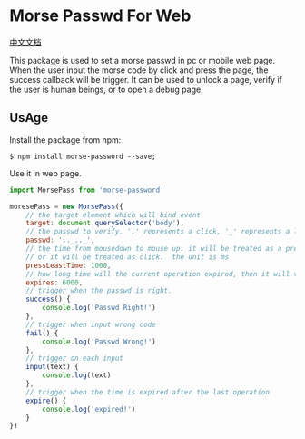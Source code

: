 # Morse Passwd For Web

[中文文档](./README.CN.md)

This package is used to set a morse passwd in pc or mobile web page.
When the user input the morse code by click and press the page, the success callback will be trigger.
It can be used to unlock a page, verify if the user is human beings, or to open a debug page.

## UsAge

Install the package from npm:

```
$ npm install morse-password --save;
```

Use it in web page.

```js
import MorsePass from 'morse-password'

moresePass = new MorsePass({
    // the target element which will bind event
    target: document.querySelector('body'),
    // the passwd to verify. '.' represents a click, '_' represents a long press
    passwd: '.._.._',
    // the time from mousedown to mouse up. it will be treated as a press if bigger than this time
    // or it will be treated as click.  the unit is ms
    pressLeastTime: 1000,
    // how long time will the current operation expired, then it will verify again from the first code. the unit is ms
    expires: 6000,
    // trigger when the passwd is right.
    success() {
        console.log('Passwd Right!')
    },
    // trigger when input wrong code
    fail() {
        console.log('Passwd Wrong!')
    },
    // trigger on each input
    input(text) {
        console.log(text)
    },
    // trigger when the time is expired after the last operation
    expire() {
        console.log('expired!')
    }
})
```

